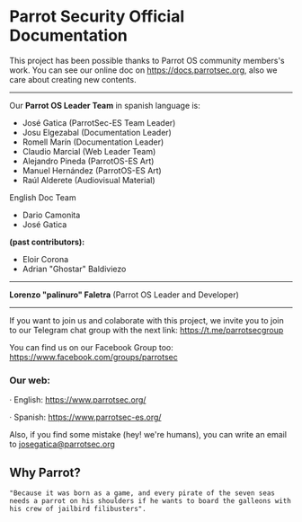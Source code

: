 # Parrot Security Official Documentation #

This project has been possible thanks to Parrot OS community members's work.
You can see our online doc on https://docs.parrotsec.org, also we care about creating new contents.

---

Our **Parrot OS Leader Team** in spanish language is:
- José Gatica (ParrotSec-ES Team Leader)
- Josu Elgezabal (Documentation Leader)
- Romell Marín (Documentation Leader)
- Claudio Marcial (Web Leader Team)
- Alejandro Pineda (ParrotOS-ES Art)
- Manuel Hernández (ParrotOS-ES Art)
- Raúl Alderete (Audiovisual Material)

English Doc Team 
- Dario Camonita
- José Gatica

**(past contributors):**
- Eloir Corona
- Adrian "Ghostar" Baldiviezo
---
**Lorenzo "palinuro" Faletra** (Parrot OS Leader and Developer)

---

If you want to join us and colaborate with this project, we invite you to join to our Telegram chat group with the next link: https://t.me/parrotsecgroup

You can find us on our Facebook Group too: https://www.facebook.com/groups/parrotsec

### Our web: ###

· English: https://www.parrotsec.org/

· Spanish: https://www.parrotsec-es.org/

Also, if you find some mistake (hey! we're humans), you can write an email to josegatica@parrotsec.org

## Why Parrot? ##

    "Because it was born as a game, and every pirate of the seven seas needs a parrot on his shoulders if he wants to board the galleons with his crew of jailbird filibusters".
